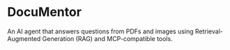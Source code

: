# DocuMentor
An AI agent that answers questions from PDFs and images using Retrieval-Augmented Generation (RAG) and MCP-compatible tools.
